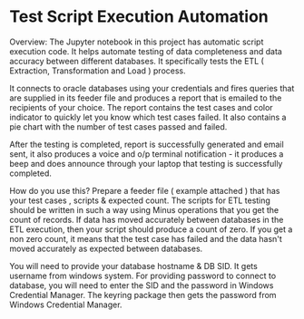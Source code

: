 # Test Script Execution Automation

Overview:
The Jupyter notebook in this project has automatic script execution code. 
It helps automate testing of data completeness and data accuracy between different databases. It specifically tests the ETL ( Extraction, Transformation and Load ) process.

It connects to oracle databases using your credentials and fires queries that are supplied in its feeder file and produces a report that is 
emailed to the recipients of your choice. 
The report contains the test cases and color indicator to quickly let you know which test cases failed.
It also contains a pie chart with the number of test cases passed and failed.

After the testing is completed, report is successfully generated and email sent, it also produces a voice and o/p terminal notification - it produces a beep and does announce through your laptop that testing is successfully completed. 

How do you use this?
Prepare a feeder file ( example attached ) that has your test cases , scripts & expected count. The scripts for ETL testing should be written in such a way using Minus operations that you get the count of records. If data has moved accurately between databases in the ETL execution, then your script should produce a count of zero. If you get a non zero count, it means that the test case has failed and the data hasn't moved accurately as expected between databases.

You will need to provide your database hostname & DB SID. It gets username from windows system. For providing password to connect to database, you will need to enter the SID and the password in Windows Credential Manager. The keyring package then gets the password from Windows Credential Manager.
